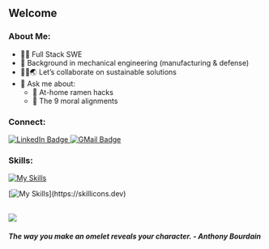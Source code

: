 <!--
**wujoi/wujoi** is a ✨ _special_ ✨ repository because its `README.md` (this file) appears on your GitHub profile. -->
## Welcome

### About Me:
- 👩‍💻 Full Stack SWE
- :rocket: Background in mechanical engineering (manufacturing & defense)
- 🫰🏻🌏 Let’s collaborate on sustainable solutions
- 💬 Ask me about:
  - 🍜 At-home ramen hacks
  - 🎲 The 9 moral alignments
 

### Connect:
<div id="badges">
  <a href="https://www.linkedin.com/in/wujoi/">
    <img src="https://img.shields.io/badge/LinkedIn-blue?style=for-the-badge&logo=linkedin&logoColor=white" alt="LinkedIn Badge"/>
  </a>
  <a href="mailto:joiwuu@gmail.com">
    <img src="https://img.shields.io/badge/Gmail-D14836?style=for-the-badge&logo=gmail&logoColor=white" alt="GMail Badge"/>
  </a>
</div>


### Skills:
[![My Skills](https://skillicons.dev/icons?i=js,nodejs,express,react,redux,postgres,sequelize)](https://skillicons.dev)

[![My Skills](https://skillicons.dev/icons?i=py,django,postgres,tailwind,html,css,)](https://skillicons.dev)

<br>

<img src="https://github-readme-stats-wujoi.vercel.app/api/top-langs/?username=wujoi&&theme=radical"/>

#### *The way you make an omelet reveals your character. - Anthony Bourdain* ####
